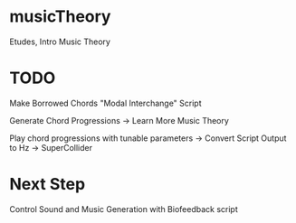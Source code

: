 # musicTheory
Etudes, Intro Music Theory

# TODO
Make Borrowed Chords "Modal Interchange" Script

Generate Chord Progressions -> Learn More Music Theory

Play chord progressions with tunable parameters -> Convert Script Output to Hz -> SuperCollider

# Next Step
Control Sound and Music Generation with Biofeedback script
